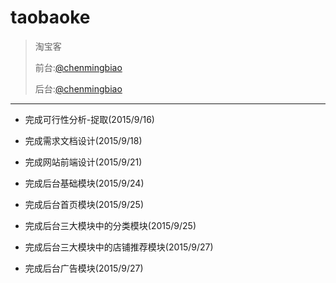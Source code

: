 # taobaoke
>淘宝客
>
>前台:[@chenmingbiao](https://github.com/chenmingbiao)
>
>后台:[@chenmingbiao](https://github.com/chenmingbiao)

---
 
 - 完成可行性分析-捉取(2015/9/16)
 
 - 完成需求文档设计(2015/9/18)  
 
 - 完成网站前端设计(2015/9/21)
 
 - 完成后台基础模块(2015/9/24)
 
 - 完成后台首页模块(2015/9/25)
 
 - 完成后台三大模块中的分类模块(2015/9/25)
 
 - 完成后台三大模块中的店铺推荐模块(2015/9/27)
 
 - 完成后台广告模块(2015/9/27)
